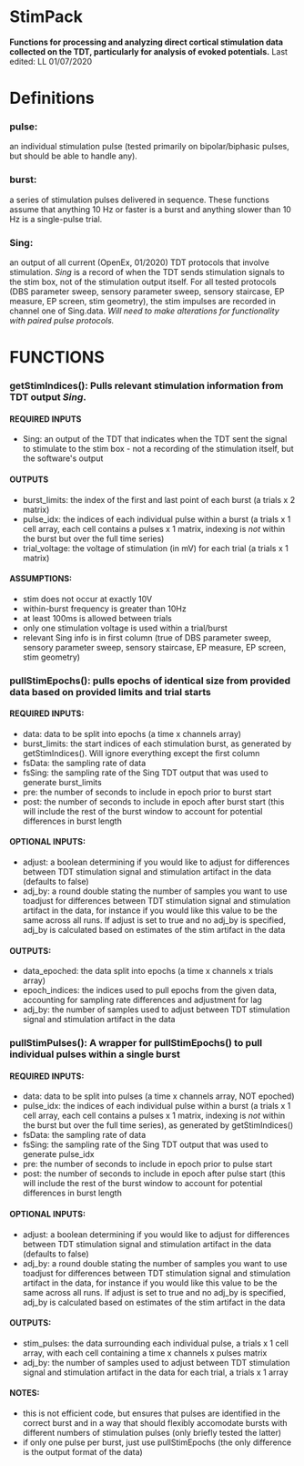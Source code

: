 # StimPack
__Functions for processing and analyzing direct cortical stimulation data collected on the TDT, particularly for analysis of evoked potentials.__ Last edited: LL 01/07/2020

# Definitions
### pulse: 
an individual stimulation pulse (tested primarily on bipolar/biphasic pulses, but should be able to handle any).
### burst: 
a series of stimulation pulses delivered in sequence. These functions assume that anything 10 Hz or faster is a burst and anything slower than 10 Hz is a single-pulse trial.
### Sing: 
an output of all current (OpenEx, 01/2020) TDT protocols that involve stimulation. *Sing* is a record of when the TDT sends stimulation signals to the stim box, not of the stimulation output itself. For all tested protocols (DBS parameter sweep, sensory parameter sweep, sensory staircase, EP measure, EP screen, stim geometry), the stim impulses are recorded in channel one of Sing.data. *Will need to make alterations for functionality with paired pulse protocols.*


# FUNCTIONS
### getStimIndices(): Pulls relevant stimulation information from TDT output *Sing*.
#### REQUIRED INPUTS
* Sing: an output of the TDT that indicates when the TDT sent the signal to stimulate to the stim box - not a recording of the stimulation itself, but the software's output
#### OUTPUTS
* burst_limits: the index of the first and last point of each burst (a trials x 2 matrix)
* pulse_idx: the indices of each individual pulse within a burst (a trials x 1 cell array, each cell contains a pulses x 1 matrix, indexing is *not* within the burst but over the full time series)
* trial_voltage: the voltage of stimulation (in mV) for each trial (a trials x 1 matrix)
#### ASSUMPTIONS:
* stim does not occur at exactly 10V
* within-burst frequency is greater than 10Hz
* at least 100ms is allowed between trials
* only one stimulation voltage is used within a trial/burst
* relevant Sing info is in first column (true of DBS parameter sweep, sensory parameter sweep, sensory staircase, EP measure, EP screen, stim geometry)

### pullStimEpochs(): pulls epochs of identical size from provided data based on provided limits and trial starts
#### REQUIRED INPUTS:
* data: data to be split into epochs (a time x channels array)
* burst_limits: the start indices of each stimulation burst, as generated by getStimIndices(). Will ignore everything except the first column
* fsData: the sampling rate of data
* fsSing: the sampling rate of the Sing TDT output that was used to generate burst_limits
* pre: the number of seconds to include in epoch prior to burst start
* post: the number of seconds to include in epoch after burst start (this will include the rest of the burst window to account for potential differences in burst length
#### OPTIONAL INPUTS:
* adjust: a boolean determining if you would like to adjust for differences between TDT stimulation signal and stimulation artifact in the data (defaults to false)
* adj_by: a round double stating the number of samples you want to use toadjust for differences between TDT stimulation signal and stimulation artifact in the data, for instance if you would like this value to be the same across all runs. If adjust is set to true and no adj_by is specified, adj_by is calculated based on estimates of the stim artifact in the data
#### OUTPUTS:
* data_epoched: the data split into epochs (a time x channels x trials array)
* epoch_indices: the indices used to pull epochs from the given data, accounting for sampling rate differences and adjustment for lag
* adj_by: the number of samples used to adjust between TDT stimulation signal and stimulation artifact in the data

### pullStimPulses(): A wrapper for pullStimEpochs() to pull individual pulses within a single burst
#### REQUIRED INPUTS:
* data: data to be split into pulses (a time x channels array, NOT epoched)
* pulse_idx: the indices of each individual pulse within a burst (a trials x 1 cell array, each cell contains a pulses x 1 matrix, indexing is *not* within the burst but over the full time series), as generated by getStimIndices()
* fsData: the sampling rate of data
* fsSing: the sampling rate of the Sing TDT output that was used to generate pulse_idx
* pre: the number of seconds to include in epoch prior to pulse start
* post: the number of seconds to include in epoch after pulse start (this will include the rest of the burst window to account for potential differences in burst length
#### OPTIONAL INPUTS:
* adjust: a boolean determining if you would like to adjust for differences between TDT stimulation signal and stimulation artifact in the data (defaults to false)
* adj_by: a round double stating the number of samples you want to use toadjust for differences between TDT stimulation signal and stimulation artifact in the data, for instance if you would like this value to be the same across all runs. If adjust is set to true and no adj_by is specified, adj_by is calculated based on estimates of the stim artifact in the data
#### OUTPUTS:
* stim_pulses: the data surrounding each individual pulse, a trials x 1 cell array, with each cell containing a time x channels x pulses matrix
* adj_by: the number of samples used to adjust between TDT stimulation signal and stimulation artifact in the data for each trial, a  trials x 1 array
#### NOTES:
* this is not efficient code, but ensures that pulses are identified in the correct burst and in a way that should flexibly accomodate bursts with different numbers of stimulation pulses (only briefly tested the latter)
* if only one pulse per burst, just use pullStimEpochs (the only difference is the output format of the data)


